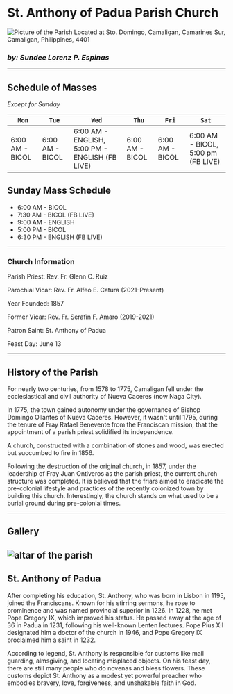 
# St. Anthony of Padua Parish Church

![Picture of the Parish](https://scontent.fmnl4-5.fna.fbcdn.net/v/t1.6435-9/28870001_1437627609698719_7615148320578600960_n.jpg?_nc_cat=103&ccb=1-7&_nc_sid=7f8c78&_nc_ohc=wF4YoyTq9nIAX9KeasA&_nc_ht=scontent.fmnl4-5.fna&oh=00_AfClghUFoRfAWTDfkk_XxdssaZu_HNn2_Sf_Yf1XTtk49A&oe=65E436EF)
Located at Sto. Domingo, Camaligan, Camarines Sur, Camaligan, Philippines, 4401

### *by: Sundee Lorenz P. Espinas*
---
## Schedule of Masses
*Except for Sunday*

|`Mon`|`Tue`|`Wed`|`Thu`|`Fri`|`Sat`|
| --- | --- | --- | --- | --- | --- |
| 6:00 AM - BICOL | 6:00 AM - BICOL |  6:00 AM - ENGLISH, 5:00 PM - ENGLISH (FB LIVE) | 6:00 AM - BICOL | 6:00 AM - BICOL | 6:00 AM - BICOL, 5:00 pm (FB LIVE) |

## Sunday Mass Schedule
- 6:00 AM - BICOL
- 7:30 AM - BICOL (FB LIVE)
- 9:00 AM - ENGLISH
- 5:00 PM - BICOL
- 6:30 PM - ENGLISH (FB LIVE)

---

### Church Information
Parish Priest: Rev. Fr. Glenn C. Ruiz

Parochial Vicar: Rev. Fr. Alfeo E. Catura (2021-Present)

Year Founded: 1857

Former Vicar: Rev. Fr. Serafin F. Amaro (2019-2021)

Patron Saint: St. Anthony of Padua

Feast Day: June 13

---

## History of the Parish
For nearly two centuries, from 1578 to 1775, Camaligan fell under the ecclesiastical and civil authority of Nueva Caceres (now Naga City).

In 1775, the town gained autonomy under the governance of Bishop Domingo Ollantes of Nueva Caceres. However, it wasn't until 1795, during the tenure of Fray Rafael Benevente from the Franciscan mission, that the appointment of a parish priest solidified its independence.

A church, constructed with a combination of stones and wood, was erected but succumbed to fire in 1856.

Following the destruction of the original church, in 1857, under the leadership of Fray Juan Ontiveros as the parish priest, the current church structure was completed. It is believed that the friars aimed to eradicate the pre-colonial lifestyle and practices of the recently colonized town by building this church. Interestingly, the church stands on what used to be a burial ground during pre-colonial times.

--- 

## Gallery

![altar of the parish](https://upload.wikimedia.org/wikipedia/commons/thumb/3/33/Camaligan_Church_altar_detail.jpg/602px-Camaligan_Church_altar_detail.jpg)
---

## St. Anthony of Padua

After completing his education, St. Anthony, who was born in Lisbon in 1195, joined the Franciscans. Known for his stirring sermons, he rose to prominence and was named provincial superior in 1226. In 1228, he met Pope Gregory IX, which improved his status. He passed away at the age of 36 in Padua in 1231, following his well-known Lenten lectures. Pope Pius XII designated him a doctor of the church in 1946, and Pope Gregory IX proclaimed him a saint in 1232.

According to legend, St. Anthony is responsible for customs like mail guarding, almsgiving, and locating misplaced objects. On his feast day, there are still many people who do novenas and bless flowers. These customs depict St. Anthony as a modest yet powerful preacher who embodies bravery, love, forgiveness, and unshakable faith in God.
